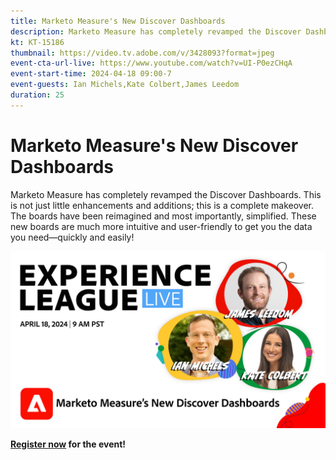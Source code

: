 ```yaml
---
title: Marketo Measure's New Discover Dashboards
description: Marketo Measure has completely revamped the Discover Dashboards. This is not just little enhancements and additions; this is a complete makeover. The boards have been reimagined and most importantly, simplified. These new boards are much more intuitive and user friendly to get you the data you need—quickly and easily! 
kt: KT-15186
thumbnail: https://video.tv.adobe.com/v/3428093?format=jpeg
event-cta-url-live: https://www.youtube.com/watch?v=UI-P0ezCHqA
event-start-time: 2024-04-18 09:00-7
event-guests: Ian Michels,Kate Colbert,James Leedom
duration: 25
---
```

# Marketo Measure's New Discover Dashboards

Marketo Measure has completely revamped the Discover Dashboards. This is not just little enhancements and additions; this is a complete makeover. The boards have been reimagined and most importantly, simplified. These new boards are much more intuitive and user-friendly to get you the data you need—quickly and easily!

[![ExL LIVE Jan 17 2024](assets/WebBanner-April18-2024.jpg)](https://engage.adobe.com/ExpLeagueLive-240418.html)

**[Register now](https://engage.adobe.com/ExpLeagueLive-240418.html) for the event!** 
